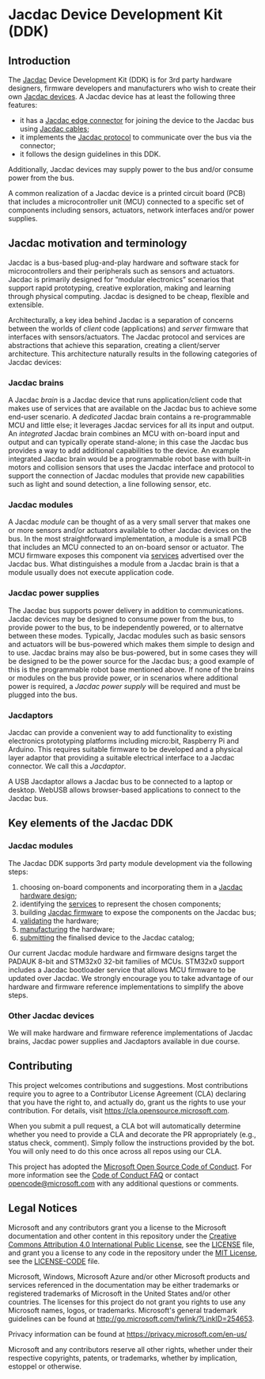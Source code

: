 # Jacdac Device Development Kit (DDK)

## Introduction

The [Jacdac](https://aka.ms/jacdac) Device Development Kit (DDK) is for 3rd party hardware designers, firmware developers and manufacturers who wish to create their own [Jacdac devices](https://microsoft.github.io/jacdac-docs/devices/). A Jacdac device has at least the following three features:
- it has a [Jacdac edge connector](./connector) for joining the device to the Jacdac bus using [Jacdac cables](https://github.com/microsoft/jacdac-ddk/tree/main/connector#cable);
- it implements the [Jacdac protocol](https://microsoft.github.io/jacdac-docs/reference/protocol/) to communicate over the bus via the connector;
- it follows the design guidelines in this DDK.

Additionally, Jacdac devices may supply power to the bus and/or consume power from the bus. 

A common realization of a Jacdac device is a printed circuit board (PCB) that includes a microcontroller unit (MCU) connected to a specific set of components including sensors, actuators, network interfaces and/or power supplies. 

## Jacdac motivation and terminology

Jacdac is a bus-based plug-and-play hardware and software stack for microcontrollers and their peripherals such as sensors and actuators. Jacdac is primarily designed for “modular electronics” scenarios that support rapid prototyping, creative exploration, making and learning through physical computing. Jacdac is designed to be cheap, flexible and extensible.

Architecturally, a key idea behind Jacdac is a separation of concerns between the worlds of _client_ code (applications) and  _server_ firmware that interfaces with sensors/actuators. The Jacdac protocol and services are abstractions that achieve this separation, creating a client/server architecture. This architecture naturally results in the following categories of Jacdac devices:

### Jacdac brains

A Jacdac _brain_ is a Jacdac device that runs application/client code that makes use of services that are available on the Jacdac bus to achieve some end-user scenario. A _dedicated_ Jacdac brain contains a re-programmable MCU and little else; it leverages Jacdac services for all its input and output. An _integrated_ Jacdac brain combines an MCU with on-board input and output and can typically operate stand-alone; in this case the Jacdac bus provides a way to add additional capabilities to the device. An example integrated Jacdac brain would be a programmable robot base with built-in motors and collision sensors that uses the Jacdac interface and protocol to support the connection of Jacdac modules that provide new capabilities such as light and sound detection, a line following sensor, etc.

### Jacdac modules

A Jacdac _module_ can be thought of as a very small server that makes one or more sensors and/or actuators available to other Jacdac devices on the bus. In the most straightforward implementation, a module is a small PCB that includes an MCU connected to an on-board sensor or actuator. The MCU firmware exposes this component via [services](https://microsoft.github.io/jacdac-docs/services/) advertised over the Jacdac bus. What distinguishes a module from a Jacdac brain is that a module usually does not execute application code.

### Jacdac power supplies

The Jacdac bus supports power delivery in addition to communications. Jacdac devices may be designed to consume power from the bus, to provide power to the bus, to be independently powered, or to alternatve between these modes. Typically, Jacdac modules such as basic sensors and actuators will be bus-powered which makes them simple to design and to use. Jacdac brains may also be bus-powered, but in some cases they will be designed to be the power source for the Jacdac bus; a good example of this is the programmable robot base mentioned above. If none of the brains or modules on the bus provide power, or in scenarios where additional power is required, a _Jacdac power supply_ will be required and must be plugged into the bus.

### Jacdaptors

Jacdac can provide a convenient way to add functionality to existing electronics prototyping platforms including micro:bit, Raspberry Pi and Arduino. This requires suitable firmware to be developed and a physical layer adaptor that providing a suitable electrical interface to a Jacdac connector. We call this a _Jacdaptor_. 

A USB Jacdaptor allows a Jacdac bus to be connected to a laptop or desktop. WebUSB allows browser-based applications to connect to the Jacdac bus. 

## Key elements of the Jacdac DDK

### Jacdac modules

The Jacdac DDK supports 3rd party module development via the following steps:
1.	choosing on-board components and incorporating them in a [Jacdac hardware design](./design);
2.	identifying the [services](https://microsoft.github.io/jacdac-docs/services/) to represent the chosen components;
3.	building [Jacdac firmware](./firmware) to expose the components on the Jacdac bus;
4.	[validating](./validation) the hardware;
5.	[manufacturing](./manufacture) the hardware;
6.	[submitting](./submission) the finalised device to the Jacdac catalog;  

Our current Jacdac module hardware and firmware designs target the PADAUK 8-bit and STM32x0 32-bit families of MCUs. STM32x0 support includes a Jacdac bootloader service that allows MCU firmware to be updated over Jacdac. We strongly encourage you to take advantage of our hardware and firmware reference implementations to simplify the above steps.

### Other Jacdac devices

We will make hardware and firmware reference implementations of Jacdac brains, Jacdac power supplies and Jacdaptors available in due course.

## Contributing

This project welcomes contributions and suggestions.  Most contributions require you to agree to a
Contributor License Agreement (CLA) declaring that you have the right to, and actually do, grant us
the rights to use your contribution. For details, visit https://cla.opensource.microsoft.com.

When you submit a pull request, a CLA bot will automatically determine whether you need to provide
a CLA and decorate the PR appropriately (e.g., status check, comment). Simply follow the instructions
provided by the bot. You will only need to do this once across all repos using our CLA.

This project has adopted the [Microsoft Open Source Code of Conduct](https://opensource.microsoft.com/codeofconduct/).
For more information see the [Code of Conduct FAQ](https://opensource.microsoft.com/codeofconduct/faq/) or
contact [opencode@microsoft.com](mailto:opencode@microsoft.com) with any additional questions or comments.

## Legal Notices

Microsoft and any contributors grant you a license to the Microsoft documentation and other content
in this repository under the [Creative Commons Attribution 4.0 International Public License](https://creativecommons.org/licenses/by/4.0/legalcode),
see the [LICENSE](LICENSE) file, and grant you a license to any code in the repository under the [MIT License](https://opensource.org/licenses/MIT), see the
[LICENSE-CODE](LICENSE-CODE) file.

Microsoft, Windows, Microsoft Azure and/or other Microsoft products and services referenced in the documentation
may be either trademarks or registered trademarks of Microsoft in the United States and/or other countries.
The licenses for this project do not grant you rights to use any Microsoft names, logos, or trademarks.
Microsoft's general trademark guidelines can be found at http://go.microsoft.com/fwlink/?LinkID=254653.

Privacy information can be found at https://privacy.microsoft.com/en-us/

Microsoft and any contributors reserve all other rights, whether under their respective copyrights, patents,
or trademarks, whether by implication, estoppel or otherwise.
